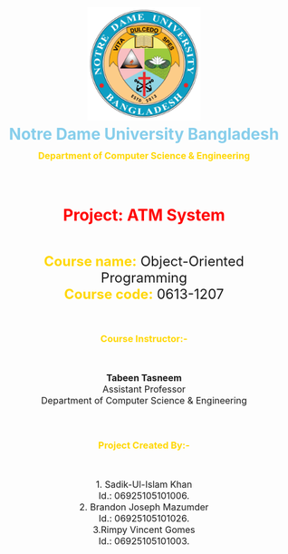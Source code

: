 <h1 align="center">
    <br>
    <img width="200" src="atm_system\src\main\resources\logo.webp" alt="NDUB Logo">
    <br>
    <span style="color:skyblue;">Notre Dame University Bangladesh</span><br> 
    <span style="color:gold;"><font size="3">Department of Computer Science & Engineering </font></span>

</h1>
<br>
<h1 align="center">
    <font style="color:red;">
    Project: ATM System
    </font>
</h1>
<br>
<p align ="center">
    <font size="5">
        <b style="color:gold;"> Course name:</b> Object-Oriented Programming<br>
        <b style="color:gold;">Course code:</b> 0613-1207
    </font>
</p>
<br>
<h3 align="center">
<font style="color:gold;">
    Course Instructor:-
</font>
</h3>
<br>
<font size="3">
<p align="center">
    <b>Tabeen Tasneem </b> <br>
    Assistant Professor <br>
    Department of Computer Science & Engineering 
</p>
</font>
<br>
<h3 align="center">
<font style="color:gold;">
    Project Created By:-
</font>
</h3>
<br>
<font size="3">
<p align="center">
    1. Sadik-Ul-Islam Khan <br>
    Id.: 06925105101006. <br>
    2. Brandon Joseph Mazumder <br>
    Id.: 06925105101026. <br>
    3.Rimpy Vincent Gomes<br>
    Id.: 06925105101003.<br>
</p>
</font>